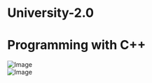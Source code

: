 # University-2.0
# Programming with C++

![Image](https://github.com/user-attachments/assets/221f4408-4617-48ab-95a5-94c49800ece5)  
![Image](https://github.com/user-attachments/assets/adeafe7f-7c8a-4e5a-92a9-9c6877b11a2e)
